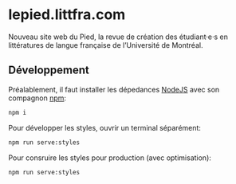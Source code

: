 # lepied.littfra.com

Nouveau site web du Pied, la revue de création des étudiant·e·s en littératures de langue française de l’Université de Montréal.

## Développement

Préalablement, il faut installer les dépedances [NodeJS](https://nodejs.org/) avec son compagnon [npm](https://www.npmjs.com/):

```bash
npm i
```

Pour développer les styles, ouvrir un terminal séparément:

```bash
npm run serve:styles
```

Pour consruire les styles pour production (avec optimisation):

```bash
npm run serve:styles
```

